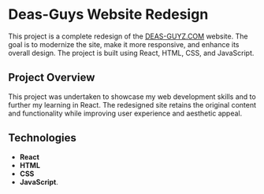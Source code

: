 # Deas-Guys Website Redesign 
This project is a complete redesign of the [DEAS-GUYZ.COM](https://www.deasguyz.com/) website. The goal is to modernize the site, make it more responsive, and enhance its overall design. The project is built using React, HTML, CSS, and JavaScript. 
## Project Overview 
This project was undertaken to showcase my web development skills and to further my learning in React. The redesigned site retains the original content and functionality while improving user experience and aesthetic appeal. 
## Technologies
- **React**
- **HTML** 
- **CSS**
- **JavaScript**.